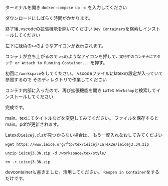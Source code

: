 
ターミナルを開き
`docker-compose up -d`
を入力してください

ダウンロードにしばらく時間がかかります。

終了後､vscodeの拡張機能を開いてください
`Dev Containers`を検索しインストールしてください

左下に緑色の`><`のようなアイコンが表示されます。

コンテナが立ち上がるので
`><`のようなアイコンを押して､
`実行中のコンテナにアタッチ or Attach to Running Container...`
を押す。

初回に`/workspace`をしてください。
vscodeファイルにlatexの設定が入っていて参照するので
そのディレクトリで作業してください

コンテナ内部に入ったので、再び拡張機能を開き
`LaTeX Workshop`と検索してインストールしてください

完成です。

main。texにてタイトルなどを変更してみてください。
ファイルを保存するとmain。pdfが更新されます。

Latexの`ieicej.cls`が見つからない場合は、
もう一度入れなおしてみてください

`wget https://www.ieice.org/ftp/tex/ieicej/LaTeX2e/ieicej3.3N.zip`

`unzip ieicej3.3N.zip -d /workspace/tex/style/`

`rm -r ieicej3.3N.zip`

devcontainerも書きました。活用してください。
`Reopen in Container`をするだけです。